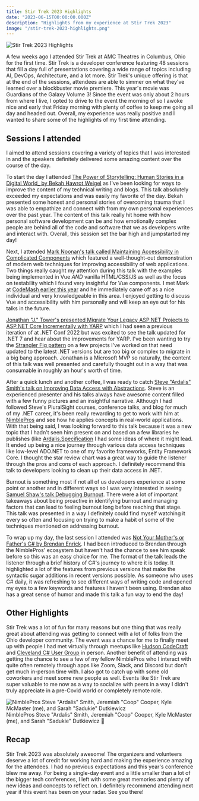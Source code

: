 ```yaml
---
title: Stir Trek 2023 Highlights
date: "2023-06-15T00:00:00.000Z"
description: "Highlights from my experience at Stir Trek 2023"
image: "/stir-trek-2023-highlights.png"
---
```


![Stir Trek 2023 Highlights](/stir-trek-2023-highlights.png)

A few weeks ago I attended Stir Trek at AMC Theatres in Columbus, Ohio for the first time. Stir Trek is a developer conference featuring 48 sessions that fill a day full of presentations covering a wide range of topics including AI, DevOps, Architecture, and a lot more. Stir Trek's unique offering is that at the end of the sessions, attendees are able to simmer on what they've learned over a blockbuster movie premiere. This year's movie was Guardians of the Galaxy Volume 3! Since the event was only about 2 hours from where I live, I opted to drive to the event the morning of so I awoke nice and early that Friday morning with plenty of coffee to keep me going all day and headed out. Overall, my experience was really positive and I wanted to share some of the highlights of my first time attending.

## Sessions I attended

I aimed to attend sessions covering a variety of topics that I was interested in and the speakers definitely delivered some amazing content over the course of the day.

To start the day I attended [The Power of Storytelling: Human Stories in a Digital World_ by Bekah Hawrot Weigel](https://youtu.be/AYOEEPB4pE0) as I've been looking for ways to improve the content of my technical writing and blogs. This talk absolutely exceeded my expectations and was easily my favorite of the day. Bekah presented some honest and personal stories of overcoming trauma that I was able to empathize and connect with from my own personal experiences over the past year. The content of this talk really hit home with how personal software development can be and how emotionally complex people are behind all of the code and software that we as developers write and interact with. Overall, this session set the bar high and jumpstarted my day!

Next, I attended [Mark Noonan's talk called Maintaining Accessibility in Complicated Components](https://youtu.be/NWJ5XWm8emc) which featured a well-thought-out demonstration of modern web techniques for improving accessibility of web applications. Two things really caught my attention during this talk with the examples being implemented in Vue _AND_ vanilla HTML/CSS/JS as well as the focus on testability which I found very insightful for Vue components. I met Mark at [CodeMash earlier this year](/codemash-2023-highlights) and he immediately came off as a nice individual and very knowledgeable in this area. I enjoyed getting to discuss Vue and accessibility with him personally and will keep an eye out for his talks in the future.

[Jonathan "J." Tower's presented Migrate Your Legacy ASP.NET Projects to ASP.NET Core Incrementally with YARP](https://youtu.be/U1uqMYmNdyI) which I had seen a previous iteration of at .NET Conf 2022 but was excited to see the talk updated for .NET 7 and hear about the improvements for YARP. I've been wanting to try the [Strangler Fig pattern](https://deviq.com/design-patterns/strangler-fig-pattern) on a few projects I've worked on that need updated to the latest .NET versions but are too big or complex to migrate in a big bang approach. Jonathan is a Microsoft MVP so naturally, the content of this talk was well presented and carefully thought out in a way that was consumable in roughly an hour's worth of time. 

After a quick lunch and another coffee, I was ready to catch [Steve "Ardalis" Smith's talk on Improving Data Access with Abstractions](https://youtu.be/g6cjCbxq54Y). Steve is an experienced presenter and his talks always have awesome content filled with a few funny pictures and an insightful narrative. Although I had followed Steve's PluralSight courses, conference talks, and blog for much of my .NET career, it's been really rewarding to get to work with him at [NimblePros](https://nimblepros.com) and see how he applies concepts in real-world applications. With that being said, I was looking forward to this talk because it was a new topic that I hadn't seen him present on and based on a few libraries he publishes (like [Ardalis.Specification](https://github.com/ardalis/Specification) I had some ideas of where it might lead. It ended up being a nice journey through various data access techniques like low-level ADO.NET to one of my favorite frameworks, Entity Framework Core. I thought the star review chart was a great way to guide the listener through the pros and cons of each approach. I definitely recommend this talk to developers looking to clean up their data access in .NET.

Burnout is something most if not all of us developers experience at some point or another and in different ways so I was very interested in seeing [Samuel Shaw's talk Debugging Burnout](https://youtu.be/9Vgd40ZLHC0). There were a lot of important takeaways about being proactive in identifying burnout and managing factors that can lead to feeling burnout long before reaching that stage. This talk was presented in a way I definitely could find myself watching it every so often and focusing on trying to make a habit of some of the techniques mentioned on addressing burnout. 

To wrap up my day, the last session I attended was [Not Your Mother's or Father's C# by Brendan Enrick](https://youtu.be/_faHxmWGDLU). I had been introduced to Brendan through the NimblePros' ecosystem but haven't had the chance to see him speak before so this was an easy choice for me. The format of the talk leads the listener through a brief history of C#'s journey to where it is today. It highlighted a lot of the features from previous versions that make the syntactic sugar additions in recent versions possible. As someone who uses C# daily, it was refreshing to see different ways of writing code and opened my eyes to a few keywords and features I haven't been using. Brendan also has a great sense of humor and made this talk a fun way to end the day!

## Other Highlights

Stir Trek was a lot of fun for many reasons but one thing that was really great about attending was getting to connect with a lot of folks from the Ohio developer community. The event was a chance for me to finally meet up with people I had met virtually through meetups like [Hudson CodeCraft](https://www.meetup.com/hudson-codecraft/) and [Cleveland C# User Group](https://www.meetup.com/cleveland-c-vb-net-user-group/) in person. Another benefit of attending was getting the chance to see a few of my fellow NimblePros who I interact with quite often remotely through apps like Zoom, Slack, and Discord but don't get much in-person time with. I also got to catch up with some old coworkers and meet some new people as well. Events like Stir Trek are super valuable to me now as a way to socialize with peers in a way I didn't truly appreciate in a pre-Covid world or completely remote role.

![NimblePros Steve "Ardalis" Smith, Jeremiah "Coop" Cooper, Kyle McMaster (me), and Sarah "Sadukie" Dutkiewicz](/nimblepros-stir-trek-2023.jpg)
NimblePros Steve "Ardalis" Smith, Jeremiah "Coop" Cooper, Kyle McMaster (me), and Sarah "Sadukie" Dutkiewicz 🎉

## Recap 

Stir Trek 2023 was absolutely awesome! The organizers and volunteers deserve a lot of credit for working hard and making the experience amazing for the attendees. I had no previous expectations and this year's conference blew me away. For being a single-day event and a little smaller than a lot of the bigger tech conferences, I left with some great memories and plenty of new ideas and concepts to reflect on. I definitely recommend attending next year if this event has been on your radar. See you there!